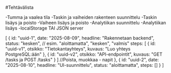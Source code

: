 #Tehtävälista

-Tumma ja vaalea tila
-Taskin ja vaiheiden rakenteen suunnittelu
-Taskin lisäys ja poisto
-Vaiheen lisäys ja poisto
-Analytiikan suunnittelu
-Analytiikan lisäys
-localStorage TAI JSON server

[
  {
    id: "uuid-1",
    date: "2025-08-09",
    headline: "Rakennetaan backend",
    status: "kesken", // esim. "aloittamatta", "kesken", "valmis"
    steps: [
      { id: "uuid-v1", otsikko: "Tietokantayhteys", kuvaus: "Luo yhteys PostgreSQL:ään" },
      { id: "uuid-v2", otsikko: "API-endpointit", kuvaus: "GET /tasks ja POST /tasks" }
    ]
    //Poista, muokkaa - napit
  },
  {
    id: "uuid-2",
    date: "2025-08-10",
    headline: "UI-suunnittelu",
    status: "aloittamatta",
    steps: []
  }
]
